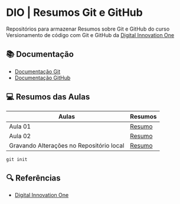 
# DIO | Resumos Git e GitHub

Repositórios para armazenar Resumos sobre Git e GitHub
do curso Versionamento de código com Git e GitHub da [Digital Innovation One](https://www.dio.me/)

## 📚 Documentação
- [Documentação Git](https://git-scm.com/doc)
- [Documentação GitHub](https://docs.github.com/)

## 💻 Resumos das Aulas

| Aulas | Resumos |
|-------|---------|
| Aula 01 | [Resumo]() | 
| Aula 02 | [Resumo]() | 
| Gravando Alterações no Repositório local | [Resumo]() |

```
git init 
```

## 🔍 Referências
- [Digital Innovation One]()

